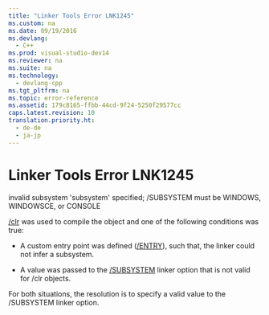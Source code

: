 ```yaml
---
title: "Linker Tools Error LNK1245"
ms.custom: na
ms.date: 09/19/2016
ms.devlang: 
  - C++
ms.prod: visual-studio-dev14
ms.reviewer: na
ms.suite: na
ms.technology: 
  - devlang-cpp
ms.tgt_pltfrm: na
ms.topic: error-reference
ms.assetid: 179c8165-ffbb-44cd-9f24-5250f29577cc
caps.latest.revision: 10
translation.priority.ht: 
  - de-de
  - ja-jp
---
```

# Linker Tools Error LNK1245
invalid subsystem 'subsystem' specified; /SUBSYSTEM must be WINDOWS, WINDOWSCE, or CONSOLE  
  
 [/clr](../Topic/-clr%20\(Common%20Language%20Runtime%20Compilation\).md) was used to compile the object and one of the following conditions was true:  
  
-   A custom entry point was defined ([/ENTRY](../vs140/-ENTRY--Entry-Point-Symbol-.md)), such that, the linker could not infer a subsystem.  
  
-   A value was passed to the [/SUBSYSTEM](../Topic/-SUBSYSTEM%20\(Specify%20Subsystem\).md) linker option that is not valid for /clr objects.  
  
 For both situations, the resolution is to specify a valid value to the /SUBSYSTEM linker option.
